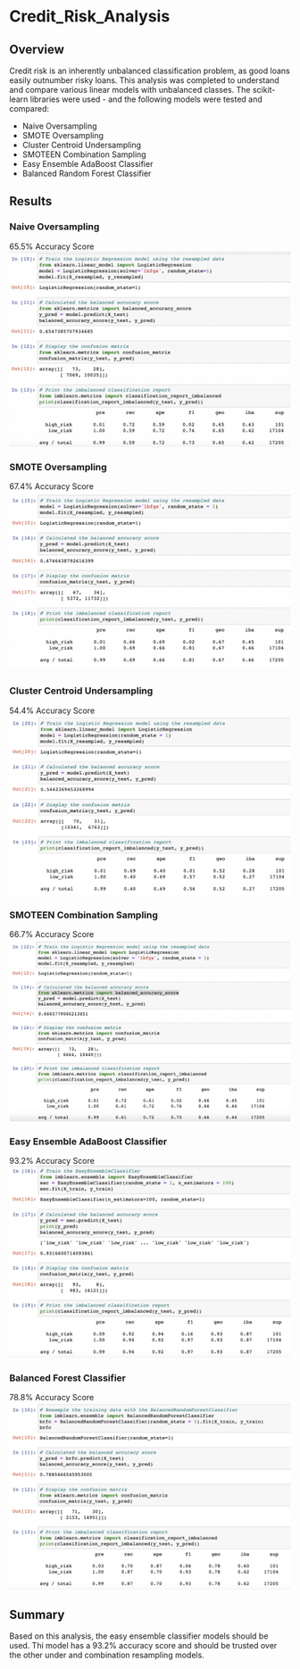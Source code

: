 # Credit_Risk_Analysis

## Overview
Credit risk is an inherently unbalanced classification problem, as good loans easily outnumber risky loans. This analysis was completed to understand and compare various linear models with unbalanced classes. The scikit-learn libraries were used  - and the following models were tested and compared:
* Naive Oversampling
* SMOTE Oversampling
* Cluster Centroid Undersampling
* SMOTEEN Combination Sampling
* Easy Ensemble AdaBoost Classifier
* Balanced Random Forest Classifier 


## Results
### Naive Oversampling
65.5% Accuracy Score
![](./Resources/naive_oversampling.png)

### SMOTE Oversampling
67.4% Accuracy Score
![](./Resources/SMOTE_oversampling.png)

### Cluster Centroid Undersampling
54.4% Accuracy Score
![](./Resources/cluster_centroid.png)

### SMOTEEN Combination Sampling
66.7% Accuracy Score
![](./Resources/SMOTEEN_combination.png)

### Easy Ensemble AdaBoost Classifier
93.2% Accuracy Score
![](./Resources/easy_ensemble_adaboost.png)

### Balanced Forest Classifier
78.8% Accuracy Score
![](./Resources/balanced_forest.png)


## Summary
Based on this analysis, the easy ensemble classifier models should be used. Thi model has a 93.2% accuracy score and should be trusted over the other under and combination resampling models. 

